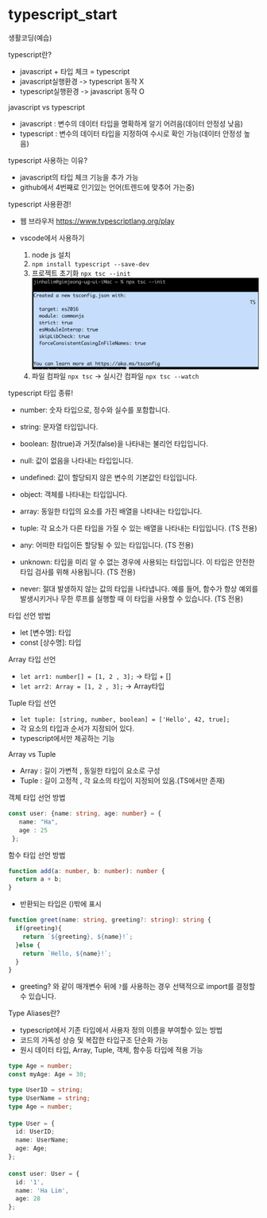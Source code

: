 # typescript_start
생활코딩(예습)

typescript란?
 - javascript + 타입 체크  = typescript
 - javascript실행환경 -> typescript 동작 X
 - typescript실행환경 -> javascript 동작 O

 javascript vs typescript
 - javascript : 변수의 데이터 타입을 명확하게 알기 어려음(데이터 안정성 낮음)
 - typescript : 변수의 데이터 타입을 지정하여 수시로 확인 가능(데이터 안정성 높음)

 typescript 사용하는 이유?
 - javascript의 타입 체크 기능을 추가 가능
 - github에서 4번째로 인기있는 언어(트렌드에 맞추어 가는중)

typescript 사용환경!
- 웹 브라우저
https://www.typescriptlang.org/play

- vscode에서 사용하기
  1. node js 설치
  2. `npm install typescript --save-dev`
  3. 프로젝트 초기화 `npx tsc --init`
  ![img](/image/1.png)
  4. 파일 컴파일 `npx tsc` -> 실시간 컴파일 `npx tsc --watch`

typescript 타입 종류!
 - number: 숫자 타입으로, 정수와 실수를 포함합니다.
 - string: 문자열 타입입니다.
 - boolean: 참(true)과 거짓(false)을 나타내는 불리언 타입입니다.
 - null: 값이 없음을 나타내는 타입입니다.
 - undefined: 값이 할당되지 않은 변수의 기본값인 타입입니다.
 
 - object: 객체를 나타내는 타입입니다.
 - array: 동일한 타입의 요소를 가진 배열을 나타내는 타입입니다.
 - tuple: 각 요소가 다른 타입을 가질 수 있는 배열을 나타내는 타입입니다. (TS 전용)
 
 - any: 어떠한 타입이든 할당될 수 있는 타입입니다. (TS 전용)
 - unknown: 타입을 미리 알 수 없는 경우에 사용되는 타입입니다. 이 타입은 안전한 타입 검사를 위해 사용됩니다. (TS 전용)
 - never: 절대 발생하지 않는 값의 타입을 나타냅니다. 예를 들어, 함수가 항상 예외를 발생시키거나 무한 루프를 실행할 때 이 타입을 사용할 수 있습니다. (TS 전용)

 타입 선언 방법
 -  let [변수명]: 타입 
 -  const [상수명]: 타입

Array 타입 선언
 - `let arr1: number[] = [1, 2 , 3];` -> 타입 + []
 - `let arr2: Array = [1, 2 , 3];` -> Array타입

 Tuple 타입 선언
 -  `let tuple: [string, number, boolean] = ['Hello', 42, true];`
 - 각 요소의 타입과 순서가 지정되어 있다.
 - typescript에서만 제공하는 기능

Array vs Tuple
 - Array : 길이 가변적 , 동일한 타입이 요소로 구성
 - Tuple : 길이 고정적 , 각 요소의 타입이 지정되어 있음.(TS에서만 존재) 

객체 타입 선언 방법
 ~~~ts 
 const user: {name: string, age: number} = {
    name: "Ha",
    age : 25
  };
~~~

함수 타입 선언 방법
~~~ts
function add(a: number, b: number): number {
  return a + b;
}
~~~
 -  반환되는 타입은 ()밖에 표시
~~~ts
function greet(name: string, greeting?: string): string {
  if(greeting){
    return `${greeting}, ${name}!`;
  }else {
    return `Hello, ${name}!`;
  }
}
~~~
- greeting? 와 같이 매개변수 뒤에 `?`를 사용하는 경우 선택적으로 import를 결정할 수 있습니다.

Type Aliases란?
 - typescript에서 기존 타입에서 사용자 정의 이름을 부여할수 있는 방법
 - 코드의 가독성 상승 및 복잡한 타입구조 단순화 가능
 - 원시 데이터 타입, Array, Tuple, 객체, 함수등 타입에 적용 가능
~~~ts
type Age = number;
const myAge: Age = 30;
~~~
~~~ts
type UserID = string;
type UserName = string;
type Age = number;

type User = {
  id: UserID;
  name: UserName;
  age: Age;
};

const user: User = {
  id: '1',
  name: 'Ha Lim',
  age: 28
};
~~~